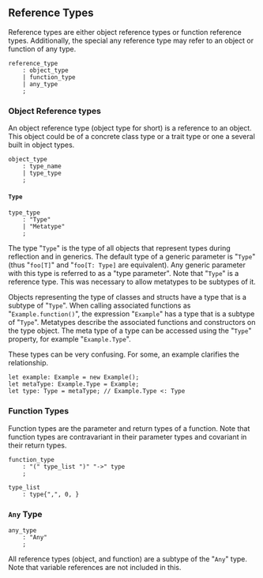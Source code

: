 ## Reference Types

Reference types are either object reference types or function reference types. Additionally, the special any reference type may refer to an object or function of any type.

```grammar
reference_type
    : object_type
    | function_type
    | any_type
    ;
```

### Object Reference types

An object reference type (object type for short) is a reference to an object. This object could be of a concrete class type or a trait type or one a several built in object types.

```grammar
object_type
    : type_name
    | type_type
    ;
```

#### `Type`

```grammar
type_type
    : "Type"
    | "Metatype"
    ;
```

The type "`Type`" is the type of all objects that represent types during reflection and in generics. The default type of a generic parameter is "`Type`" (thus "`foo[T]`" and "`foo[T: Type]` are equivalent). Any generic parameter with this type is referred to as a "type parameter". Note that "`Type`" is a reference type. This was necessary to allow metatypes to be subtypes of it.

Objects representing the type of classes and structs have a type that is a subtype of "`Type`". When calling associated functions as "`Example.function()`", the expression "`Example`" has a type that is a subtype of "`Type`". Metatypes describe the associated functions and constructors on the type object. The meta type of a type can be accessed using the "`Type`" property, for example "`Example.Type`".

These types can be very confusing. For some, an example clarifies the relationship.

```adamant
let example: Example = new Example();
let metaType: Example.Type = Example;
let type: Type = metaType; // Example.Type <: Type
```

### Function Types

Function types are the parameter and return types of a function. Note that function types are contravariant in their parameter types and covariant in their return types.

```grammar
function_type
    : "(" type_list ")" "->" type
    ;

type_list
    : type{",", 0, }
```

### `Any` Type

```grammar
any_type
    : "Any"
    ;
```

All reference types (object, and function) are a subtype of the "`Any`" type. Note that variable references are not included in this.
